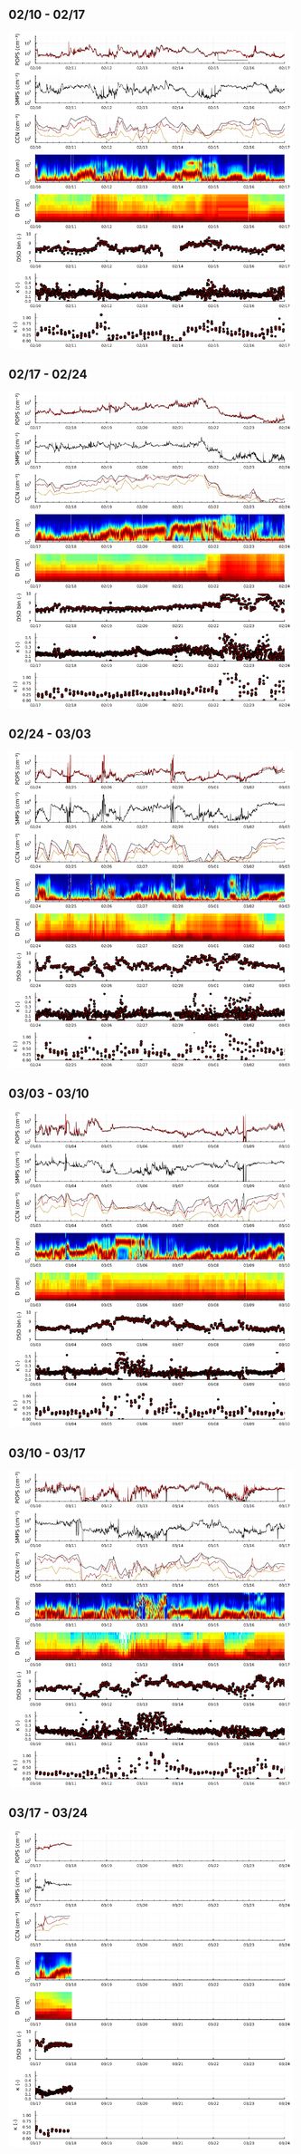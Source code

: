 ## 02/10 - 02/17

![](assets/quicklooks/20230210_ql.png)

## 02/17 - 02/24

![](assets/quicklooks/20230217_ql.png)

## 02/24 - 03/03

![](assets/quicklooks/20230224_ql.png)

## 03/03 - 03/10

![](assets/quicklooks/20230303_ql.png)

## 03/10 - 03/17

![](assets/quicklooks/20230310_ql.png)

## 03/17 - 03/24

![](assets/quicklooks/20230317_ql.png)

